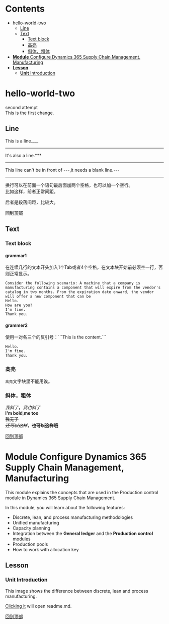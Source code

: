 # Contents  
- [hello-world-two](#hello-world-two)  
  - [Line](#line)
  - [Text](#text)
      - [Text block](#text-block)
      - [高亮](#高亮)
      - [斜体，粗体](#1)
- [**Module** Configure Dynamics 365 Supply Chain Management, Manufacturing](#module-configure-dynamics-365-supply-chain-management-manufacturing)  
- [**Lesson**](#lesson)  
  - [**Unit** Introduction](#unit-introduction)




# hello-world-two
second attempt  
This is the first change.  

## Line

This is a line.___
___  
It's also a line.***
***
This line can't be in front of ---,it needs a blank line.---

---
换行可以在前面一个语句最后面加两个空格，也可以加一个空行。  
比如这样，前者正常间距。

后者是段落间距，比较大。

[回到顶部](#readme)

## Text
### Text block
#### grammar1
在连续几行的文本开头加入1个Tab或者4个空格，在文本块开始前必须空一行，否则正常显示。

    Consider the following scenario: A machine that a company is manufacturing contains a component that will expire from the vendor's catalog in two months. From the expiration date onward, the vendor will offer a new component that can be 
    Hello.
    How are you?
    I'm fine.
    Thank you.



#### grammer2
使用一对各三个的反引号：\```This is the content.\```
```
Hello.
I'm fine.
Thank you.
```
### 高亮
`高亮`文字块里不能用诶。

<h3 id="1">斜体，粗体</h3>

*我斜了*，_我也斜了_  
**I'm bold**,__me too__  
~~我无了~~  
*~~还可以这样~~*，**~~也可以这样哦~~**


[回到顶部](#readme)


# **Module** Configure Dynamics 365 Supply Chain Management, Manufacturing

This module explains the concepts that are used in the Production control module in Dynamics 365 Supply Chain Management.

In this module, you will learn about the following features:
-   Discrete, lean, and process manufacturing methodologies
-   Unified manufacturing
-   Capacity planning
-   Integration between the **General ledger** and the **Production control** modules
-   Production pools
-   How to work with allocation key

## **Lesson** 

### **Unit** Introduction
This image shows the difference between discrete, lean and process manufacturing.

[Clicking it](/main/README.md) will open readme.md.

[回到顶部](#readme)
